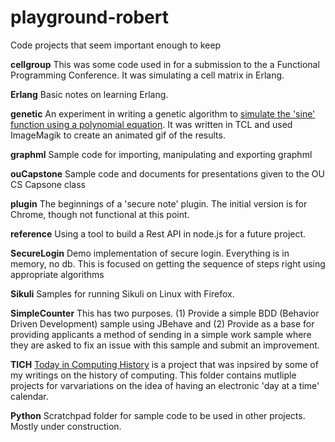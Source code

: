 # playground-robert
Code projects that seem important enough to keep

**cellgroup**
This was some code used in for a submission to the a Functional Programming Conference. It was simulating a cell matrix in Erlang.

**Erlang**
Basic notes on learning Erlang.

**genetic**
An experiment in writing a genetic algorithm to [simulate the 'sine' function using a polynomial equation](https://plus.google.com/u/0/102247002918593029402/posts/DmRRRkDeGrg?pid=6007141866236681474&oid=102247002918593029402). It was written in TCL and used ImageMagik to create an animated gif of the results.

**graphml**
Sample code for importing, manipulating and exporting graphml

**ouCapstone**
Sample code and documents for presentations given to the OU CS Capsone class

**plugin**
The beginnings of a 'secure note' plugin. The initial version is for Chrome, though not functional at this point.

**reference**
Using a tool to build a Rest API in node.js for a future project.

**SecureLogin**
Demo implementation of secure login. Everything is in memory, no db. This is focused on getting the sequence of steps right using appropriate algorithms

**Sikuli**
Samples for running Sikuli on Linux with Firefox.

**SimpleCounter**
This has two purposes. (1) Provide a simple BDD (Behavior Driven Development) sample using JBehave and (2) Provide as a base for providing applicants a method of sending in a simple work sample where they are asked to fix an issue with this sample and submit an improvement.

**TICH**
[Today in Computing History](https://sites.google.com/site/todayincomputinghistory/) is a project that was inpsired by some of my writings on the history of computing. This folder contains mutliple projects for varvariations on the idea of having an electronic 'day at a time' calendar.

**Python**
Scratchpad folder for sample code to be used in other projects. Mostly under construction.
